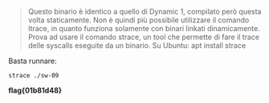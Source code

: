 > Questo binario è identico a quello di Dynamic 1, compilato però questa volta staticamente. Non è quindi più possibile utilizzare il comando ltrace, in quanto funziona solamente con binari linkati dinamicamente. Prova ad usare il comando strace, un tool che permette di fare il trace delle syscalls eseguite da un binario. Su Ubuntu: apt install strace

Basta runnare:
```
strace ./sw-09
```

**flag{01b81d48}**